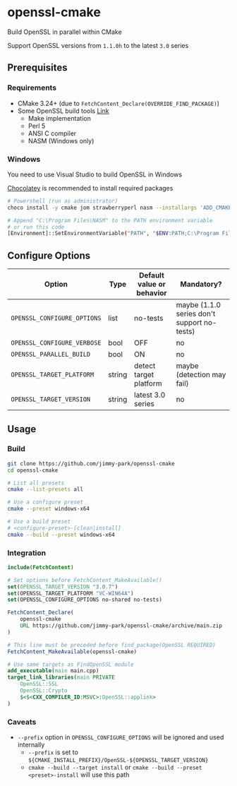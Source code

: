 # openssl-cmake

Build OpenSSL in parallel within CMake

Support OpenSSL versions from `1.1.0h` to the latest `3.0` series

## Prerequisites

### Requirements

- CMake 3.24+ (due to `FetchContent_Declare(OVERRIDE_FIND_PACKAGE)`)
- Some OpenSSL build tools [Link](https://github.com/openssl/openssl/blob/master/INSTALL.md#prerequisites)
  - Make implementation
  - Perl 5
  - ANSI C compiler
  - NASM (Windows only)

### Windows

You need to use Visual Studio to build OpenSSL in Windows

[Chocolatey](https://chocolatey.org/install) is recommended to install required packages

```sh
# Powershell (run as administrator)
choco install -y cmake jom strawberryperl nasm --installargs 'ADD_CMAKE_TO_PATH=System'

# Append "C:\Program Files\NASM" to the PATH environment variable
# or run this code
[Environment]::SetEnvironmentVariable("PATH", "$ENV:PATH;C:\Program Files\NASM", "USER")
```

## Configure Options

| Option                        | Type      | Default value or behavior | Mandatory?                                  |
| ---                           | ---       | ---                       | ---                                         |
| `OPENSSL_CONFIGURE_OPTIONS`   | list      | no-tests                  | maybe (1.1.0 series don't support no-tests) |
| `OPENSSL_CONFIGURE_VERBOSE`   | bool      | OFF                       | no                                          |
| `OPENSSL_PARALLEL_BUILD`      | bool      | ON                        | no                                          |
| `OPENSSL_TARGET_PLATFORM`     | string    | detect target platform    | maybe (detection may fail)                  |
| `OPENSSL_TARGET_VERSION`      | string    | latest 3.0 series         | no                                          |

## Usage

### Build

```sh
git clone https://github.com/jimmy-park/openssl-cmake
cd openssl-cmake

# List all presets
cmake --list-presets all

# Use a configure preset
cmake --preset windows-x64

# Use a build preset
# <configure-preset>-[clean|install]
cmake --build --preset windows-x64
```

### Integration

```CMake
include(FetchContent)

# Set options before FetchContent_MakeAvailable()
set(OPENSSL_TARGET_VERSION "3.0.7")
set(OPENSSL_TARGET_PLATFORM "VC-WIN64A")
set(OPENSSL_CONFIGURE_OPTIONS no-shared no-tests)

FetchContent_Declare(
    openssl-cmake
    URL https://github.com/jimmy-park/openssl-cmake/archive/main.zip
)

# This line must be preceded before find_package(OpenSSL REQUIRED)
FetchContent_MakeAvailable(openssl-cmake)

# Use same targets as FindOpenSSL module
add_executable(main main.cpp)
target_link_libraries(main PRIVATE
    OpenSSL::SSL
    OpenSSL::Crypto
    $<$<CXX_COMPILER_ID:MSVC>:OpenSSL::applink>
)
```

### Caveats

- `--prefix` option in `OPENSSL_CONFIGURE_OPTIONS` will be ignored and used internally
  - `--prefix` is set to `${CMAKE_INSTALL_PREFIX}/OpenSSL-${OPENSSL_TARGET_VERSION}`
  - `cmake --build --target install` or `cmake --build --preset <preset>-install` will use this path
